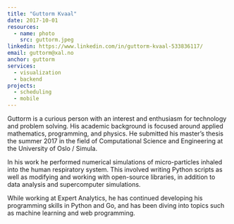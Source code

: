 ```yaml
---
title: "Guttorm Kvaal"
date: 2017-10-01
resources:
  - name: photo
    src: guttorm.jpeg
linkedin: https://www.linkedin.com/in/guttorm-kvaal-533836117/
email: guttorm@xal.no
anchor: guttorm
services:
  - visualization
  - backend
projects:
  - scheduling
  - mobile
---
```


Guttorm is a curious person with an interest and enthusiasm for
technology and problem solving. His academic background is focused
around applied mathematics, programming, and physics. He submitted his
master’s thesis the summer 2017 in the field of Computational Science
and Engineering at the University of Oslo / Simula.

<!--more-->

In his work he performed numerical simulations of micro-particles inhaled into
the human respiratory system. This involved writing Python scripts as well as
modifying and working with open-source libraries, in addition to data analysis
and supercomputer simulations.

While working at Expert Analytics, he has continued developing his
programming skills in Python and Go, and has been diving into topics
such as machine learning and web programming.
